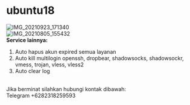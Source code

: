 # ubuntu18
![IMG_20210923_171340](https://user-images.githubusercontent.com/56117745/134492918-fe2bd9d0-5d0e-4bee-9a9e-1dadba1465ac.jpg)
<br>
![IMG_20210805_155432](https://user-images.githubusercontent.com/56117745/128322639-9ecac94a-0e44-4059-80d8-b5b73ec99d38.jpg)
<br>
**Service lainnya:**
1. Auto hapus akun expired semua layanan
2. Auto kill multilogin openssh, dropbear, shadowsocks, shadowsockr, vmess, trojan, vless, vless2
3. Auto clear log
<br>
Jika berminat silahkan hubungi kontak dibawah:
<br>
Telegram +6282318259593
